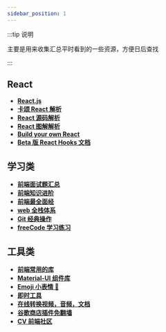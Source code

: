 ```yaml
---
sidebar_position: 1
---
```


:::tip 说明

主要是用来收集汇总平时看到的一些资源，方便日后查找

:::

## React

- **[React.js](https://reactjs.org/)**
- **[卡颂 React 解析](https://react.iamkasong.com/)**
- **[React 源码解析](https://react.jokcy.me/)**
- **[React 图解解析](https://7kms.github.io/react-illustration-series/main/macro-structure/)**
- **[Build your own React](https://pomb.us/build-your-own-react/)**
- **[Beta 版 React Hooks 文档](https://beta.reactjs.org/)**

## 学习类

- **[前端面试题汇总](https://www.yuque.com/cuggz/interview)**
- **[前端知识进阶](https://www.yuque.com/cuggz/feplus)**
- **[前端最全面经](https://juejin.cn/post/6905294475539513352)**
- **[web 全栈体系](https://senior-frontend.pages.dev/)**
- **[Git 经典操作](https://mp.weixin.qq.com/s/0PKUY7Nh2oSqiwovL6zG8A)**
- **[freeCode 学习练习](https://www.freecodecamp.org/chinese/learn/)**

## 工具类

- **[前端常用的库](https://mp.weixin.qq.com/s/hwEU8tNgeO0f1XQob3B9QQ)**
- **[Material-UI 组件库](https://v5-0-6.mui.com/zh/getting-started/installation/)**
- **[Emoji 小表情 🤣](https://emojipedia.org/)**
- **[即时工具](https://www.67tool.com/rank/hot)**
- **[在线转换视频，音频，文档](https://www.aconvert.com/cn/)**
- **[谷歌商店插件免翻墙](https://www.crxsoso.com/webstore/category/extensions)**
- **[CV 前端社区](https://www.5cv.top/)**
